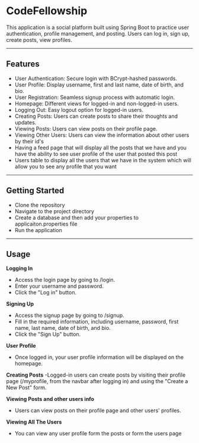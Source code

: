 # CodeFellowship 

This application is a social platform built using Spring Boot to practice user authentication, profile management, and posting. Users can log in, sign up, create posts, view profiles.

---

## Features

- User Authentication: Secure login with BCrypt-hashed passwords.
- User Profile: Display username, first and last name, date of birth, and bio.
- User Registration: Seamless signup process with automatic login.
- Homepage: Different views for logged-in and non-logged-in users.
- Logging Out: Easy logout option for logged-in users.
- Creating Posts: Users can create posts to share their thoughts and updates.
- Viewing Posts: Users can view posts on their profile page.
- Viewing Other Users: Users can view the information about other users by their id's
- Having a feed page that will display all the posts that we have and you have the ability to see user profile of the user that posted this post
- Users table to display all the users that we have in the system which will allow you to see any profile that you want

---

## Getting Started

- Clone the repository
- Navigate to the project directory
- Create a database and then add your properties to applicaiton.properties file
- Run the application

---

## Usage

**Logging In**
- Access the login page by going to /login.
- Enter your username and password.
- Click the "Log in" button.

**Signing Up**
- Access the signup page by going to /signup.
- Fill in the required information, including username, password, first name, last name, date of birth, and bio.
- Click the "Sign Up" button.

**User Profile**
- Once logged in, your user profile information will be displayed on the homepage.

**Creating Posts**
-Logged-in users can create posts by visiting their profile page (/myprofile, from the navbar after logging in) and using the "Create a New Post" form.

**Viewing Posts and other users info**
- Users can view posts on their profile page and other users' profiles.

**Viewing All The Users**
- You can view any user profile form the posts or form the users page 